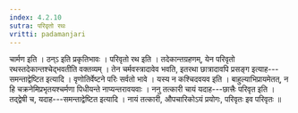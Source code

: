 ```yaml
---
index: 4.2.10
sutra: परिवृतो रथः
vritti: padamanjari
---
```


 चार्मण इति । ठन्ऽ इति प्रकृतिभावः । परिवृतो रथ इति । तदेकान्तग्रहणम्, येन परिवृतो रथस्तदेकान्तश्चेद्भवतीति वक्तव्यम् । तेन चर्मवस्त्रादावेव भवति, इतरथा छात्रादावपि प्रसङ्ग इत्याह---समन्ताद्वेष्टित इत्यादि । वृणोतिर्वेष्टने परिः सर्वतो भावे । यस्य न कश्चिदवयव इति । बाहुल्याभिप्रायमेतत्, न हि चक्रनेमिप्रभृतयश्चर्मणा पिधीयन्ते नाप्यन्तरावयवाः । ननु तत्कारी चायं यदाह---छात्त्रैः परिवृत इति । तद्द्वेषी च, यदाह---समन्ताद्वेष्टित इत्यादि । नायं तत्कारी, औपचारिकोऽयं प्रयोगः, परिवृतः इव परिवृतः ॥